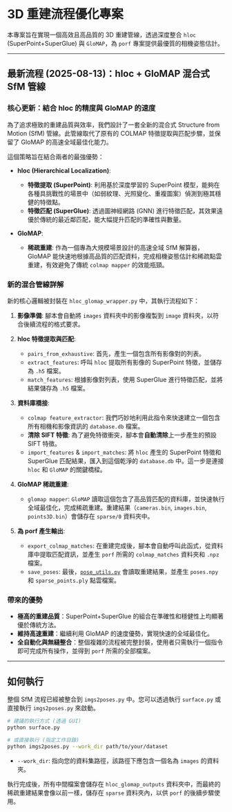 # 3D 重建流程優化專案

本專案旨在實現一個高效且高品質的 3D 重建管線，透過深度整合 `hloc` (SuperPoint+SuperGlue) 與 `GloMAP`，為 `porf` 專案提供最優質的相機姿態估計。

---

## 最新流程 (2025-08-13)：hloc + GloMAP 混合式 SfM 管線

### 核心更新：結合 hloc 的精度與 GloMAP 的速度

為了追求極致的重建品質與效率，我們設計了一套全新的混合式 Structure from Motion (SfM) 管線。此管線取代了原有的 COLMAP 特徵提取與匹配步驟，並保留了 GloMAP 的高速全域最佳化能力。

這個策略旨在結合兩者的最強優勢：

-   **hloc (Hierarchical Localization)**:
    -   **特徵提取 (SuperPoint)**: 利用基於深度學習的 SuperPoint 模型，能夠在各種具挑戰性的場景中（如弱紋理、光照變化、重複圖案）偵測到極其穩健的特徵點。
    -   **特徵匹配 (SuperGlue)**: 透過圖神經網路 (GNN) 進行特徵匹配，其效果遠優於傳統的最近鄰匹配，能大幅提升匹配的準確性與數量。

-   **GloMAP**:
    -   **稀疏重建**: 作為一個專為大規模場景設計的高速全域 SfM 解算器，GloMAP 能快速地根據高品質的匹配資料，完成相機姿態估計和稀疏點雲重建，有效避免了傳統 `colmap mapper` 的效能瓶頸。

### 新的混合管線詳解

新的核心邏輯被封裝在 `hloc_glomap_wrapper.py` 中，其執行流程如下：

1.  **影像準備**: 腳本會自動將 `images` 資料夾中的影像複製到 `image` 資料夾，以符合後續流程的格式要求。

2.  **hloc 特徵提取與匹配**:
    -   `pairs_from_exhaustive`: 首先，產生一個包含所有影像對的列表。
    -   `extract_features`: 呼叫 `hloc` 提取所有影像的 SuperPoint 特徵，並儲存為 `.h5` 檔案。
    -   `match_features`: 根據影像對列表，使用 SuperGlue 進行特徵匹配，並將結果儲存為 `.h5` 檔案。

3.  **資料庫橋接**:
    -   `colmap feature_extractor`: 我們巧妙地利用此指令來快速建立一個包含所有相機和影像資訊的 `database.db` 檔案。
    -   **清除 SIFT 特徵**: 為了避免特徵衝突，腳本會**自動清除**上一步產生的預設 SIFT 特徵。
    -   `import_features` & `import_matches`: 將 `hloc` 產生的 SuperPoint 特徵和 SuperGlue 匹配結果，匯入到這個乾淨的 `database.db` 中。這一步是連接 `hloc` 和 `GloMAP` 的關鍵橋樑。

4.  **GloMAP 稀疏重建**:
    -   `glomap mapper`: `GloMAP` 讀取這個包含了高品質匹配的資料庫，並快速執行全域最佳化，完成稀疏重建。重建結果（`cameras.bin`, `images.bin`, `points3D.bin`）會儲存在 `sparse/0` 資料夾中。

5.  **為 porf 產生輸出**:
    -   `export_colmap_matches`: 在重建完成後，腳本會自動呼叫此函式，從資料庫中提取匹配資訊，並產生 `porf` 所需的 `colmap_matches` 資料夾和 `.npz` 檔案。
    -   `save_poses`: 最後，[`pose_utils.py`](pose_utils.py:) 會讀取重建結果，並產生 `poses.npy` 和 `sparse_points.ply` 點雲檔案。

### 帶來的優勢

-   **極高的重建品質**：SuperPoint+SuperGlue 的組合在準確性和穩健性上均顯著優於傳統方法。
-   **維持高速重建**：繼續利用 GloMAP 的速度優勢，實現快速的全域最佳化。
-   **全自動化與無縫整合**：整個複雜的流程被完整封裝，使用者只需執行一個指令即可完成所有操作，並得到 `porf` 所需的全部檔案。

---

## 如何執行

整個 SfM 流程已經被整合到 `imgs2poses.py` 中。您可以透過執行 `surface.py` 或直接執行 `imgs2poses.py` 來啟動。

```bash
# 建議的執行方式 (透過 GUI)
python surface.py

# 或直接執行 (指定工作目錄)
python imgs2poses.py --work_dir path/to/your/dataset
```

-   `--work_dir`: 指向您的資料集路徑，該路徑下應包含一個名為 `images` 的資料夾。

執行完成後，所有中間檔案會儲存在 `hloc_glomap_outputs` 資料夾中，而最終的稀疏重建結果會像以前一樣，儲存在 `sparse` 資料夾內，以供 `porf` 的後續步驟使用。
